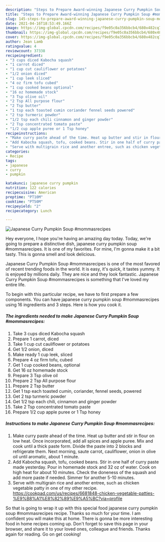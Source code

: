 ```yaml
---
description: "Steps to Prepare Award-winning Japanese Curry Pumpkin Soup #mommasrecipes"
title: "Steps to Prepare Award-winning Japanese Curry Pumpkin Soup #mommasrecipes"
slug: 145-steps-to-prepare-award-winning-japanese-curry-pumpkin-soup-mommasrecipes
date: 2021-04-16T18:53:49.166Z
image: https://img-global.cpcdn.com/recipes/f9e05c0a356bbcb4/680x482cq70/japanese-curry-pumpkin-soup-mommasrecipes-recipe-main-photo.jpg
thumbnail: https://img-global.cpcdn.com/recipes/f9e05c0a356bbcb4/680x482cq70/japanese-curry-pumpkin-soup-mommasrecipes-recipe-main-photo.jpg
cover: https://img-global.cpcdn.com/recipes/f9e05c0a356bbcb4/680x482cq70/japanese-curry-pumpkin-soup-mommasrecipes-recipe-main-photo.jpg
author: Jean Lamb
ratingvalue: 4
reviewcount: 37338
recipeingredient:
- "3 cups diced Kabocha squash"
- "1 carrot diced"
- "1 cup cut cauliflower or potatoes"
- "1/2 onion diced"
- "1 cup leek sliced"
- "4 oz firm tofu cubed"
- "1 cup cooked beans optional"
- "16 oz homemade stock"
- "3 Tsp olive oil"
- "2 Tsp All purpose flour"
- "2 Tsp butter"
- "1 tsp each toasted cumin coriander fennel seeds powered"
- "2 tsp turmeric powder"
- "1/2 tsp each chili cinnamon and ginger powder"
- "2 Tsp concentrated tomato paste"
- "1/2 cup apple puree or 1 Tsp honey"
recipeinstructions:
- "Make curry paste ahead of the time. Heat up butter and stir in flour on low heat. Once incorporated, add all spices and apple puree. Mix and cook until a thick paste form. Divide the paste into 2 blocks and refrigerate them. Next morning, saute carrot, cauliflower, onion in olive oil until aromatic, about 1 minute."
- "Add Kabocha squash, tofu, cooked beans. Stir in one half of curry paste made yesterday. Pour in homemade stock and 32 oz of water. Cook on high heat for about 10 minutes. Check the doneness of the squash and add more paste if needed. Simmer for another 5-10 minutes."
- "Serve with multigrain rice and another entree, such as chicken vegetable patty in one of my other recipe. https://cookpad.com/us/recipes/6681848-chicken-vegetable-patties-%E9%B8%A1%E8%82%89%E9%A5%BC?via=profile"
categories:
- Recipe
tags:
- japanese
- curry
- pumpkin

katakunci: japanese curry pumpkin 
nutrition: 122 calories
recipecuisine: American
preptime: "PT10M"
cooktime: "PT50M"
recipeyield: "2"
recipecategory: Lunch

---
```



![Japanese Curry Pumpkin Soup #mommasrecipes](https://img-global.cpcdn.com/recipes/f9e05c0a356bbcb4/680x482cq70/japanese-curry-pumpkin-soup-mommasrecipes-recipe-main-photo.jpg)

Hey everyone, I hope you're having an amazing day today. Today, we're going to prepare a distinctive dish, japanese curry pumpkin soup #mommasrecipes. It is one of my favorites. For mine, I'm gonna make it a bit tasty. This is gonna smell and look delicious.

Japanese Curry Pumpkin Soup #mommasrecipes is one of the most favored of recent trending foods in the world. It is easy, it's quick, it tastes yummy. It is enjoyed by millions daily. They are nice and they look fantastic. Japanese Curry Pumpkin Soup #mommasrecipes is something that I've loved my entire life.




To begin with this particular recipe, we have to first prepare a few components. You can have japanese curry pumpkin soup #mommasrecipes using 16 ingredients and 3 steps. Here is how you cook it.

<!--inarticleads1-->

##### The ingredients needed to make Japanese Curry Pumpkin Soup #mommasrecipes:

1. Take 3 cups diced Kabocha squash
1. Prepare 1 carrot, diced
1. Take 1 cup cut cauliflower or potatoes
1. Get 1/2 onion, diced
1. Make ready 1 cup leek, sliced
1. Prepare 4 oz firm tofu, cubed
1. Get 1 cup cooked beans, optional
1. Get 16 oz homemade stock
1. Prepare 3 Tsp olive oil
1. Prepare 2 Tsp All purpose flour
1. Prepare 2 Tsp butter
1. Get 1 tsp each toasted cumin, coriander, fennel seeds, powered
1. Get 2 tsp turmeric powder
1. Get 1/2 tsp each chili, cinnamon and ginger powder
1. Take 2 Tsp concentrated tomato paste
1. Prepare 1/2 cup apple puree or 1 Tsp honey




<!--inarticleads2-->

##### Instructions to make Japanese Curry Pumpkin Soup #mommasrecipes:

1. Make curry paste ahead of the time. Heat up butter and stir in flour on low heat. Once incorporated, add all spices and apple puree. Mix and cook until a thick paste form. Divide the paste into 2 blocks and refrigerate them. Next morning, saute carrot, cauliflower, onion in olive oil until aromatic, about 1 minute.
1. Add Kabocha squash, tofu, cooked beans. Stir in one half of curry paste made yesterday. Pour in homemade stock and 32 oz of water. Cook on high heat for about 10 minutes. Check the doneness of the squash and add more paste if needed. Simmer for another 5-10 minutes.
1. Serve with multigrain rice and another entree, such as chicken vegetable patty in one of my other recipe. https://cookpad.com/us/recipes/6681848-chicken-vegetable-patties-%E9%B8%A1%E8%82%89%E9%A5%BC?via=profile




So that is going to wrap it up with this special food japanese curry pumpkin soup #mommasrecipes recipe. Thanks so much for your time. I am confident you will make this at home. There is gonna be more interesting food in home recipes coming up. Don't forget to save this page in your browser, and share it to your loved ones, colleague and friends. Thanks again for reading. Go on get cooking!
